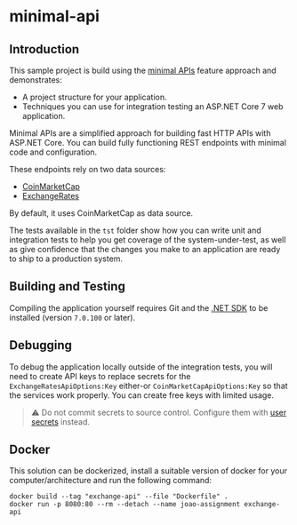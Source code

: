 minimal-api
=================

## Introduction

This sample project is build using the [minimal APIs] feature approach and demonstrates:
* A project structure for your application. 
* Techniques you can use for integration testing an ASP.NET Core 7 web application.

Minimal APIs are a simplified approach for building fast HTTP APIs with ASP.NET Core. You can build fully functioning REST endpoints with minimal code and configuration.

[minimal APIs]: https://devblogs.microsoft.com/aspnet/asp-net-core-updates-in-net-6-preview-4/#introducing-minimal-apis

These endpoints rely on two data sources: 
* [CoinMarketCap]
* [ExchangeRates]

By default, it uses CoinMarketCap as data source.

[CoinMarketCap]: https://coinmarketcap.com/api/
[ExchangeRates]: https://exchangeratesapi.io/

The tests available in the `tst` folder show how you can write unit and integration tests to help you get coverage of the
system-under-test, as well as give confidence that the changes you make
to an application are ready to ship to a production system.

## Building and Testing

Compiling the application yourself requires Git and the
[.NET SDK](https://www.microsoft.com/net/download/core "Download the .NET SDK")
to be installed (version `7.0.100` or later).

## Debugging

To debug the application locally outside of the integration tests, you will need
to create API keys to replace secrets for the `ExchangeRatesApiOptions:Key` either-or
`CoinMarketCapApiOptions:Key` so that the services work properly. You can create free keys with limited usage.

> ⚠️ Do not commit secrets to source control. Configure them with [user secrets] instead.

[User Secrets]: https://docs.microsoft.com/en-us/aspnet/core/security/app-secrets

## Docker
This solution can be dockerized, install a suitable version of docker for your computer/architecture and run the following command:

```
docker build --tag "exchange-api" --file "Dockerfile" .
docker run -p 8080:80 --rm --detach --name joao-assignment exchange-api 
```